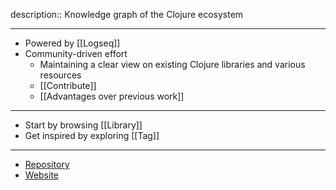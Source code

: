 description:: Knowledge graph of the Clojure ecosystem

- ---
- Powered by [[Logseq]]
- Community-driven effort
	- Maintaining a clear view on existing Clojure libraries and various resources
	- [[Contribute]]
	- [[Advantages over previous work]]
- ---
- Start by browsing [[Library]]
- Get inspired by exploring [[Tag]]
- ---
- [Repository](https://github.com/clojupedia/clojupedia.org)
- [Website](https://clojupedia.org)